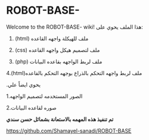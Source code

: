 # ROBOT-BASE-
 Welcome to the ROBOT-BASE- wiki!
هذا الملف يحوي على:
 1. (html) ملف للهيكلة واجهه القاعده 
 
 2. (css) ملف لتصميم هيكل واجهه القاعده
 
 3. (php) ملف لربط الواجهه بقاعده البيانات
 
 4.(html)ملف لربط واجهه التحكم بالذراع بوجهه التحكم بالقاعده 
 
 .يحوي ايضاً علي

 1.الصور المستخدمه لتصميم الواجهه
 
 2.صوره لقاعده البيانات 

**تم تنفيذ هذه المهمه بالاستعانة بشمائل حسن سندي** 
 
 https://github.com/Shamayel-sanadi/ROBOT-BASE
